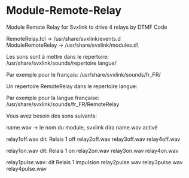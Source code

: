 # Module-Remote-Relay
Module Remote Relay for Svxlink to drive 4 relays by DTMF Code

RemoteRelay.tcl  -> /usr/share/svxlink/events.d\
ModuleRemoteRelay -> /usr/share/svxlink/modules.d\

Les sons sont à mettre dans le repertoire: /usr/share/svxlink/sounds/repertoire langue/

Par exemple pour le français: /usr/share/svxlink/sounds/fr_FR/

Un repertoire RemoteRelay dans le repertoire langue:

Par exemple pour la langue française: /usr/share/svxlink/sounds/fr_FR/RemoteRelay

Vous avez besoin des sons suivants:

name.wav -> le nom du module, svxlink dira name.wav activé

relay1off.wav   dit: Relais 1 off
relay2off.wav
relay3off.wav
relay4off.wav

relay1on.wav dit: Relais 1 on
relay2on.wav
relay3on.wav
relay4on.wav
 
relay1pulse.wav: dit Relais 1 impulsion
relay2pulse.wav
relay3pulse.wav
relay4pulse.wav
